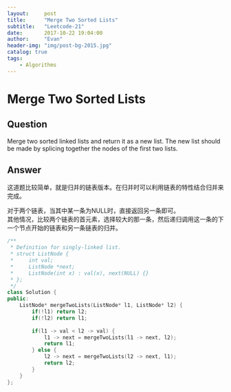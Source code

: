 ```yaml
---
layout:     post
title:      "Merge Two Sorted Lists"
subtitle:   "Leetcode-21"
date:       2017-10-22 19:04:00
author:     "Evan"
header-img: "img/post-bg-2015.jpg"
catalog: true
tags:
    - Algorithms
---
```


# Merge Two Sorted Lists
## Question
Merge two sorted linked lists and return it as a new list. The new list should be made by splicing together the nodes of the first two lists.

## Answer
这道题比较简单，就是归并的链表版本。在归并时可以利用链表的特性结合归并来完成。

对于两个链表，当其中某一条为NULL时，直接返回另一条即可。  
其他情况，比较两个链表的首元素，选择较大的那一条，然后递归调用这一条的下一个节点开始的链表和另一条链表的归并。

```c++
/**
 * Definition for singly-linked list.
 * struct ListNode {
 *     int val;
 *     ListNode *next;
 *     ListNode(int x) : val(x), next(NULL) {}
 * };
 */
class Solution {
public:
    ListNode* mergeTwoLists(ListNode* l1, ListNode* l2) {
        if(!l1) return l2;
        if(!l2) return l1;
        
        if(l1 -> val < l2 -> val) {
            l1 -> next = mergeTwoLists(l1 -> next, l2);
            return l1;
        } else {
            l2 -> next = mergeTwoLists(l2 -> next, l1);
            return l2;
        }
    }
};
```